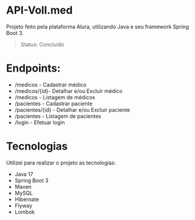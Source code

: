 # API-Voll.med
Projeto feito pela plataforma Alura, utilizando Java e seu framework Spring Boot 3.
> Status: Concluido

# Endpoints:
* /medicos - Cadastrar médico
* /medicos/{id}- Detalhar e/ou Excluir médico
* /medicos - Listagem de médicos
* /pacientes - Cadastrar paciente
* /pacientes/{id} - Detalhar e/ou Excluir paciente
* /pacientes - Listagem de pacientes
* /login - Efetuar login

# Tecnologias
Utilizei para realizar o projeto as tecnologias:
* Java 17
* Spring Boot 3
* Maven
* MySQL
* Hibernate
* Flyway
* Lombok
